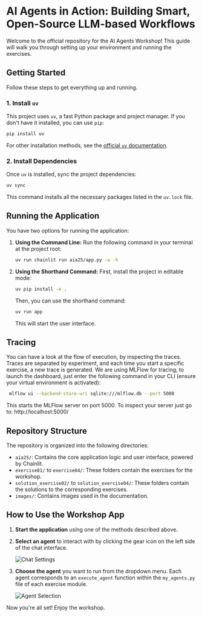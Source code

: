 # AI Agents in Action: Building Smart, Open-Source LLM-based Workflows

Welcome to the official repository for the AI Agents Workshop! This guide will walk you through setting up your environment and running the exercises.

## Getting Started

Follow these steps to get everything up and running.

### 1. Install `uv`

This project uses `uv`, a fast Python package and project manager. If you don't have it installed, you can use `pip`:

```bash
pip install uv
```

For other installation methods, see the [official `uv` documentation](https://docs.astral.sh/uv/getting-started/installation/).

### 2. Install Dependencies

Once `uv` is installed, sync the project dependencies:

```bash
uv sync
```

This command installs all the necessary packages listed in the `uv.lock` file.

## Running the Application

You have two options for running the application:

1.  **Using the Command Line:**
    Run the following command in your terminal at the project root:

    ```bash
    uv run chainlit run aia25/app.py -w -h
    ```

2.  **Using the Shorthand Command:**
    First, install the project in editable mode:
    ```bash
    uv pip install -e .
    ```
    Then, you can use the shorthand command:
    ```bash
    uv run app
    ```
    This will start the user interface.

## Tracing
You can have a look at the flow of execution, by inspecting the traces. Traces are separated by experiment, and each time you start a specific exercise, a new trace is generated.
We are using MLFlow for tracing, to launch the dashboard, just enter the following command in your CLI (ensure your virtual environment is activated):
```bash
 mlflow ui --backend-store-uri sqlite:///mlflow.db --port 5000
 ```
 This starts the MLFlow server on port 5000.
 To inspect your server just go to: http://localhost:5000/

## Repository Structure

The repository is organized into the following directories:

-   `aia25/`: Contains the core application logic and user interface, powered by Chainlit.
-   `exercise01/` to `exercise04/`: These folders contain the exercises for the workshop.
-   `solution_exercise02/` to `solution_exercise04/`: These folders contain the solutions to the corresponding exercises.
-   `images/`: Contains images used in the documentation.

## How to Use the Workshop App

1.  **Start the application** using one of the methods described above.
2.  **Select an agent** to interact with by clicking the gear icon on the left side of the chat interface.

    ![Chat Settings](images/chat_settings.png)

3.  **Choose the agent** you want to run from the dropdown menu. Each agent corresponds to an `execute_agent` function within the `my_agents.py` file of each exercise module.

    ![Agent Selection](images/agent_selection.png)

Now you're all set! Enjoy the workshop.
